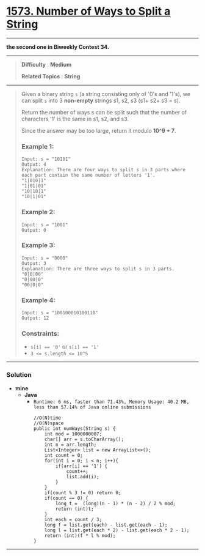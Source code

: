 # [1573. Number of Ways to Split a String](https://leetcode.com/problems/number-of-ways-to-split-a-string/)

---

**the second one in Biweekly Contest 34.**

---

> **Difficulty** : **Medium**
>
> **Related Topics** : **String**

---

> Given a binary string `s` (a string consisting only of '0's and '1's), we can split `s` into 3 **non-empty** strings s1, s2, s3 (s1+ s2+ s3 = s).
>
> Return the number of ways s can be split such that the number of characters '1' is the same in s1, s2, and s3.
>
> Since the answer may be too large, return it modulo **10^9 + 7**.
>
>
>
> ### Example 1:
> ```
> Input: s = "10101"
> Output: 4
> Explanation: There are four ways to split s in 3 parts where each part contain the same number of letters '1'.
> "1|010|1"
> "1|01|01"
> "10|10|1"
> "10|1|01"
> ```
>
> ### Example 2:
> ```
> Input: s = "1001"
> Output: 0
> ```
>
> ### Example 3:
> ```
> Input: s = "0000"
> Output: 3
> Explanation: There are three ways to split s in 3 parts.
> "0|0|00"
> "0|00|0"
> "00|0|0"
> ```
>
> ### Example 4:
> ```
> Input: s = "100100010100110"
> Output: 12
> ```
>
> ### Constraints:
> * `s[i] == '0'` or `s[i] == '1'`
> * `3 <= s.length <= 10^5`

---


### Solution
* **mine**
  * **Java**
    * `Runtime: 6 ms, faster than 71.43%, Memory Usage: 40.2 MB, less than 57.14% of Java online submissions`
      ```
      //O(N)time
      //O(N)space
      public int numWays(String s) {
          int mod = 1000000007;
          char[] arr = s.toCharArray();
          int n = arr.length;
          List<Integer> list = new ArrayList<>();
          int count = 0;
          for(int i = 0; i < n; i++){
              if(arr[i] == '1') {
                  count++;
                  list.add(i);
              }
          }
          if(count % 3 != 0) return 0;
          if(count == 0) {
              long t =  (long)(n - 1) * (n - 2) / 2 % mod;
              return (int)t;
          }
          int each = count / 3;
          long f = list.get(each) - list.get(each - 1);
          long l = list.get(each * 2) - list.get(each * 2 - 1);
          return (int)(f * l % mod);
      }
      ```

---
